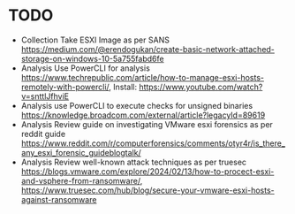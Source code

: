 # TODO

- Collection Take ESXI Image as per SANS https://medium.com/@erendogukan/create-basic-network-attached-storage-on-windows-10-5a755fabd6fe
- Analysis Use PowerCLI for analysis https://www.techrepublic.com/article/how-to-manage-esxi-hosts-remotely-with-powercli/, Install: https://www.youtube.com/watch?v=snttlJfhviE
- Analysis use PowerCLI to execute checks for unsigned binaries https://knowledge.broadcom.com/external/article?legacyId=89619
- Analysis Review guide on investigating VMware esxi forensics as per reddit guide https://www.reddit.com/r/computerforensics/comments/otyr4r/is_there_any_esxi_forensic_guideblogtalk/
- Analysis Review well-known attack techniques as per truesec https://blogs.vmware.com/explore/2024/02/13/how-to-procect-esxi-and-vsphere-from-ransomware/, https://www.truesec.com/hub/blog/secure-your-vmware-esxi-hosts-against-ransomware

